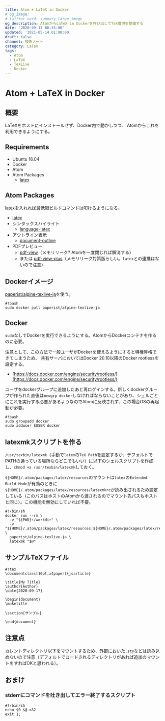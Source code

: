 ```yaml
---
title: Atom + LaTeX in Docker
# og_image:
# twitter_card: summary_large_image
og_description: AtomからLaTeX in Dockerを呼び出してTeX環境を整備する
date: '2020-09-17 08:35:00'
updated: '2021-05-14 01:00:00'
draft: false
channel: 技術ノート
category: LaTeX
tags:
  - Atom
  - LaTeX
  - TeXLive
  - Docker
---
```

# Atom + LaTeX in Docker

## 概要
LaTeXをホストにインストールせず、Docker内で動かしつつ、
Atomからこれを利用できるようにする。

## Requirements
- Ubuntu 18.04
- Docker
- Atom
- Atom Packages
    - [latex](https://atom.io/packages/latex)

## Atom Packages
[latex](https://atom.io/packages/latex)を入れれば最低限ビルドコマンドは叩けるようになる。

- [latex](https://atom.io/packages/latex)
- シンタックスハイライト
    - [language-latex](https://atom.io/packages/language-latex)
- アウトライン表示
    - [document-outline](https://atom.io/packages/document-outline)
- PDFプレビュー
    - [pdf-view]()（メモリリーク? Atomを一度閉じれば解消する）
    - または [pdf-view-plus]()（メモリリーク対策版らしい。`latex`との連携はないので注意）


## Dockerイメージ
[paperist/alpine-texlive-ja](https://hub.docker.com/r/paperist/alpine-texlive-ja/)を使う。

```
#!bash
sudo docker pull paperist/alpine-texlive-ja
```

## Docker
`sudo`なしでDockerを実行できるようにする。AtomからDockerコンテナを作るのに必要。

注意として、この方法で一般ユーザがDockerを使えるようにすると特権昇格できてしまうため、
共有サーバにおいてはDocker 20.10以降のDocker rootlessを設定する。

- [https://docs.docker.com/engine/security/rootless/](https://docs.docker.com/engine/security/rootless/)

ユーザをdockerグループに追加したあと再ログインする。新しくdockerグループが作られた直後は`newgrp docker`しなければならないことがあり、シェルごとにこれを実行する必要があるようなのでAtomに反映されず、この場合OSの再起動が必要。

```
#!bash
sudo groupadd docker
sudo adduser $USER docker
```

## latexmkスクリプトを作る

`/usr/texbin/latexmk`（手動で`latex`の`TeX Path`を設定するか、デフォルトでPATHの通っている場所ならどこでもいい）に以下のシェルスクリプトを作成し、`chmod +x /usr/texbin/latexmk`しておく。

`${HOME}/.atom/packages/latex/resources`のマウントは`latex`の`Extended Build Mode`が有効のときに`${HOME}/.atom/packages/latex/resources/latexmkrc`が読み出されるため設定している（このパスはホストのAtomから渡されるのでマウント先パスもホストと同じ）。この機能を無効にしていれば不要。

```
#!/bin/sh
docker run --rm \
  -v "${PWD}:/workdir" \
  -v "${HOME}/.atom/packages/latex/resources:${HOME}/.atom/packages/latex/resources" \
  paperist/alpine-texlive-ja \
  latexmk "$@"
```

## サンプルTeXファイル

```
#!tex
\documentclass[10pt,a4paper]{jsarticle}

\title{My Title}
\author{Author}
\date{2020-09-17}

\begin{document}
\maketitle

\section{サンプル}

\end{document}
```

## 注意点
カレントディレクトリ以下をマウントするため、外部においた`.sty`などは読み込めないので注意（デフォルトでロードされるディレクトリがあれば追加のマウントをすればOKと思われる）。

## おまけ
### stderrにコマンドを吐き出してエラー終了するスクリプト

```
#!/bin/sh
echo $0 $@ >&2
exit 1;
```
